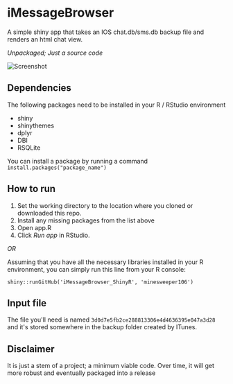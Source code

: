 # iMessageBrowser
A simple shiny app that takes an IOS chat.db/sms.db backup file and renders an html chat view.

_Unpackaged; Just a source code_

![Screenshot](https://github.com/minesweeper106/iMessageBrowser_ShinyR/blob/master/screenshot.png)

## Dependencies
The following packages need to be installed in your R / RStudio environment

- shiny
- shinythemes
- dplyr
- DBI
- RSQLite

You can install a package by running a command
`install.packages("package_name")`

## How to run

1. Set the working directory to the location where you cloned or downloaded this repo.
2. Install any missing packages from the list above
3. Open app.R
4. Click _Run app_ in RStudio.

*OR*

Assuming that you have all the necessary libraries installed in your R environment, you can simply run this line from your R console:

`shiny::runGitHub('iMessageBrowser_ShinyR', 'minesweeper106')`

## Input file
The file you'll need is named `3d0d7e5fb2ce288813306e4d4636395e047a3d28` and it's stored somewhere in the backup folder created by ITunes.

## Disclaimer
It is just a stem of a project; a minimum viable code. Over time, it will get more robust and eventually packaged into a release
